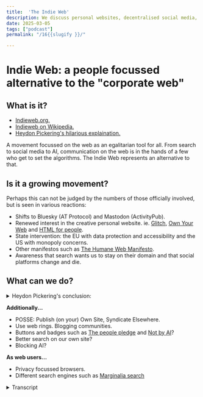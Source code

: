 ```yaml
---
title:  'The Indie Web'
description: We discuss personal websites, decentralised social media, Web mentions and things we think make up the Indie Web.
date: 2025-03-05
tags: ["podcast"]
permalink: "/16{{slugify }}/"

---
```


 # Indie Web: a people focussed alternative to the "corporate web"

## What is it?

 - [Indieweb.org.](https://indieweb.org/)
 - [Indieweb on Wikipedia.](https://en.wikipedia.org/wiki/IndieWeb)
 - [Heydon Pickering's hilarious explaination.](https://briefs.video/videos/why-the-indieweb/)

 A movement focussed on the web as an egalitarian tool for all. From search to social media to AI, communication on the web is in the hands of a few who get to set the algorithms. The Indie Web represents an alternative to that.

 ## Is it a growing movement?

Perhaps this can not be judged by the numbers of those officially involved, but is seen in various reactions:

- Shifts to Bluesky (AT Protocol) and Mastodon (ActivityPub).
- Renewed interest in the creative personal website. ie. [Glitch](https://glitch.com/), [Own Your Web](https://newsletter.ownyourweb.site/) and [HTML for people](https://www.htmlforpeople.com/).
- State intervention: the EU with data protection and accessibility and the US with monopoly concerns.
- Other manifestos such as [The Humane Web Manifesto](https://humanewebmanifesto.com/).
- Awareness that search wants us to stay on their domain and that social platforms change and die.

## What can we do?

<details> 
<summary> Heydon Pickering's conclusion:</summary>


1. As a content creator, you can reclaim your content from big corporate silos and self-host it. This way your content is your content and you don’t lose anything when Mega Surveillance Media Co decides to kick you off their platform or goes bust. You get to do simple things like edit your content after it’s published and you won’t inadvertently lure people into the clutches of nazi propagandists sharing the same contaminated space.
2. Just because you publish independently, doesn't mean you have to be isolated. You can syndicate your content with technologies like RSS, and invite engagement by implementing a backfeed using standards like [Webmentions](https://indieweb.org/Webmention).
3. As a consumer of content, do not engage with awful people saying awful things. Engaging with them, even to condemn them, only legitimates them and normalizes their bullshit.
4. And finally: the man who entered the Capitol building and had a fatal heart attack did not do so by accidentally electrocuting his own dick with a taser. He just got himself overexcited from all the anger he was being told he should be feeling. Don’t believe everything you read.

 From [Why The Indieweb](https://briefs.video/videos/why-the-indieweb/)
</details> 


**Additionally...**

- POSSE: Publish (on your) Own Site, Syndicate Elsewhere.
- Use web rings. Blogging communities.
- Buttons and badges such as [The people pledge](https://people.pledge.party/) and [Not by AI](https://notbyai.fyi/)?
- Better search on our own site?
- Blocking AI?

**As web users...**

- Privacy focussed browsers.
- Different search engines such as [Marginalia search](https://marginalia-search.com/)


<details> 
<summary> Transcript</summary>




[00:00:05] **Nathan Wrigley:** Hello there and welcome. Today we're talking about Indie Web, a people-focused alternative to the corporate web. We're asking ourselves what is it, and assuming it's a good thing, how can we get involved? We'd appreciate any input by those who know more than we do, either as a future guest on this show or with comments on our YouTube post.

Speaking of which. Apologies to anybody who is audio only listening. They might be expecting something more on building 11 static sites. But yeah, we did two episodes on that, but they were only suitable for the YouTube channel. So we're gonna be talking about the indie web today, and as always. David Waumsley.

How are you doing, David? 

[00:00:46] **David Waumsley:** Yeah, I'm really good. I'm pleased to be doing this one because, for the last couple, it's been on me to try and bluff my way through how to use this kind of new platform. And now this is something where, you introduced me to most things with the D web, but I'm still trying to.

Grapple with what that is and how I can employ that in my work, particularly with client work. But yeah. Yeah, so it's nice. I can just hand much of this over to you, but we have got some show notes, which I've prepared. 

[00:01:17] **Nathan Wrigley:** Yeah. I'll show the show notes in a minute, but I want to be very careful to caveat mTOR, make the case that I don't really.

Practice what I preach here. I follow the indie web stuff from a distance. and where I can, I, I participate not in terms of, time, but in terms of the, things that are out there. I try to use some of those things, but I am no means an expert in this. But it's a fascinating thing and it'd be interesting to see how it, grows or otherwise in the future and what the incentives are and how it might be more aligned with, I don't know, a people first approach to the, internet, that kind of thing.

Shall I share our show notes? 

[00:01:55] **David Waumsley:** Yeah, absolutely. For me it's just that most of the things that come up here are things that you've been onto ahead of me or pointed me to, so it's quite interesting this, yeah. So 

[00:02:05] **Nathan Wrigley:** yeah, and, I get my information from a really broad range of sources. So some of them, really not very well aligned to the indie web, so proprietary social media platforms where these kind of bits of information commonly, but also from listening to.

An eclectic range of podcasts around the, internet space. So obviously I primarily do WordPress based content, but listening to podcasts, more about the internet as a whole and what's going on out there. There's loads of information, and I think this is a really interesting topic, a topic of our time really, if you're involved in the internet, but you have a slight suspicion that.

The corporations have taken over and made it into a place which isn't incentivized for humans, but for algorithms and profit. 

[00:02:53] **David Waumsley:** Yeah, exactly. So I guess discovering what it is, we'd have to go first to indie web.org. And for those who are viewing, I'm just gonna go over to their site over here, and that's a title really of our show, is that it's a people focused alternative to the corporate web.

There's a lot more here. it is. Still a very active thing. As we can see down here, there are still meetups and camps that go on with that. I can see this one here. I can see Jen Simmons here. Yeah. attending one of these, to me it feels like when I. I really haven't gone through this site, but when I was looking through, how to get started with it, a lot of the resources to get you going were ironically, I guess in the same way we're doing this on YouTube, but there were YouTube videos, from sort of 10 years ago.

But I guess the, point behind this hasn't changed. It's just hard to judge how active this kind of thing is. 

[00:03:53] **Nathan Wrigley:** Yeah. And also geographically, it's interesting as well. 'cause I, I dunno if you can just scroll down once more, and just pause there. If you just hover there for a minute, you'll see that quite a lot of it is based in, seems to be based at the minute, at least anyway in, in Europe.

And, but I don't know if that's the case. It may be that this is more broadly spread out, but also it does seem to be underpinned by some kind of principle. Again, if you scroll to the top of the page, there's a link out right to the very, very top. There's a link to, where it says we are, a community of independent and personal websites, based on principles.

And that obviously is a link. and the principles are owning your domain and using it as your primary online identity. Something I think most people in the WordPress space would align with publishing on your own site first, optionally elsewhere, and owning your own content. So it's this idea of, just you are the, gatekeeper of it all.

And you don't first lean into some third party service like Facebook or Twitter. You do all of the publishing on your own content, which then you have control over. And if you choose to do anything, you would then cross post or what have you. from there, and obviously platforms like Mastodon and Activity Pub, the protocol behind it are enabling it so that your website can become a first ci, first citizen on the internet as well.

So yeah, there we go. That's roughly it. And also 

[00:05:24] **David Waumsley:** something I didn't pick up on before until I went to Wikipedia. It actually lists out their 10 core principles, which I don't think we'll go through them all 'cause I don't know if I understand them all. But, It was interesting. Just before we press record, you were saying, oh, one of the guys who lives quite locally to you?

[00:05:41] **Nathan Wrigley:** yeah, not, really know so much, but I've had a few interactions with him on social media. So a guy called Kevin Marks and he appeared. The, only reason I know Kevin is I don't know him, I've never met him. I've only had literally two or three exchanges on Twitter, but he, he used to appear regularly on a, podcast.

It's a video podcast that I watch and listen to called, it used to be called this Week in Google, and now it's changed to intelligent machines. But the, point is, it's the same thing. And so I heard of him and he, regularly came on that show and outlined a lot of the different bits and pieces that were going on in the indie website.

I think that was my first point of contact. but there's Tanex, Selleck, Amber Case, Aaron I dunno how you pronounce that. KY or something like that. Yeah. crystal Beasley and, Kevin there, they seems to be the main proponents, but it seems to be a very human centered, approach, which aligns with what I think.

So it's nice. I. 

[00:06:40] **David Waumsley:** I think my, apart from some of the things that you mentioned, which really didn't click in as being part of the indie web, my first real introduction was, and I really didn't know about Hayden Pickering, but he did this video once, going back to 2021 called Why The Indie Web?

Yeah. And it is, his videos are all hilarious and he gets, he makes so many points in a very short video. They're usually only about seven, nearly eight minutes long on this one. And there's a transcript definitely worth watching. It's hilarious. It really goes through the whole history of the web and how we are where we are now.

and highlights this with, the need to. Take the web, which was something free that we all became accustomed to, to make this into something profitable. So you can sell barbecue sets in his case video. But yeah, and he also has some main points about the indie web, about taking control of that.

But 

[00:07:37] **Nathan Wrigley:** it's I think we need to be forgiving of ourselves. Like that video is really well done, by the way. It's a perfect encapsulation of the whole thing, but, it's. I don't think anybody knew what was gonna happen on the internet. I, don't think there was like this cabal of people robbing their hands together, aha, it's gonna go perfectly in this direction.

It just ended up the way it ended up, because it just did platforms like. Facebook and what have you. Came along and offered us something, which apparently we wanted, and then once it was established that we wanted it, the profit margin and, the incalculable easy for me to say, incalculable wealth that could be made from a platform which had no boundaries of geography, seemingly no ceiling on the number of users that were prepared to spend hours of their day involved in that platform.

And is it any wonder that. It became a corporate thing and billions of dollars were generated and that whole profit motive then seems to have a life of its own. And it gets worse. And it gets worse. And we are where we are. 

[00:08:47] **David Waumsley:** Yeah, exactly. I think a lot of talks on it, and I think possibly in that video of Hayden, he says, and now to introduce the villain capitalism.

in some ways we didn't really see it. We, see it now retrospectively as that because we realize that when you put something like the internet and what it's become over time, that obviously it's gonna get distorted by the, current mode of capitalism. people need to earn money from it.

So it's distorted this kind of essentially free web that we were given, to use for our own communication. It's got lost, In these big Yeah. Big giants who own the algorithms and obviously, change the way that all of us behave and the types of communication we have each other with each other.

Yeah. And 

[00:09:38] **Nathan Wrigley:** I 

think, we've slowly but surely given over our perception of what's normal on the internet. if you rewind right to the beginning when it was CERN and The, really going right back up on it and things like that where people were just academically.

Curiously. Oh hyperlinks. Tim Burners Lee. Oh, look at that. I can put a link behind this word and that will open up a page somewhere else on this diaspora of servers. And it, that was just faab fabulously philanthropic. It felt like, there's, there was no profit motive. And then. People discovered, oh, you can set cookies.

Oh, that's interesting. cookies I think probably were in initially just for state maintaining are you logged in? Are you not logged in? And then clever people thought, oh, we can do a little bit more with that. We can, we can track you across things and suddenly there's a profit motive for capturing your attention and keeping you on there longer.

And, we are where we are, but luckily. The underpinnings haven't changed. The tech, the technologies, the stack behind the internet may is the same. Yes. So we don't have to keep going in the direction that the corporations are pulling us. We can just reign it back and go back to it just being a bunch of links without cookies and without tracking and without, the millions of dollars generated.

Yeah, 

[00:11:02] **David Waumsley:** we 

[00:11:03] **Nathan Wrigley:** found 

[00:11:03] **David Waumsley:** the need to do that. And big corporations like Google, Microsoft, Adobe, all of them are involved in. The building and, and working together on browsers, the building of CSS. And, in some ways, the, web is stronger than it's ever been because we all realize that it is what it was intended to be.

Something for everybody on everything, this one, standard that we all use. So I think in some ways that's backing forth. So I think, it. In some ways the next question I put on the notes here, which we might as well move into, is this was my sense of it when going to the indie web.

So I hear about it. I, for me, it was Hayden's video. I go and look up the site of what's this indie web people are talking of, and then I don't really get a sense of whether it's growing and it's still very difficult to know that as a sort of movement, but. You said this, and I wrote it as exactly the same notes when we were talking earlier, that I don't think it can be measured as a sort of movement of the numbers of people or the meetings that they have there.

It shows itself through different reactions. 

[00:12:09] **Nathan Wrigley:** Yeah, and I, my, my end. Expectation is that it, might be growing, but I, would imagine it's growing at a fairly slow rate. And what I mean by that is you don't really hear the mainstream talking about any of this stuff. It does seem to be, a collection, a small collection of people who are interested in this.

And honestly, if you ask me to give you any commentary about. Almost any subject that humans talk about. I've got no interest in 99.9% of those subjects. There's a handful of things that I'm interested in, and I love those and I talk about 'em. the same's true about this, isn't it? Most people, you switch on your phone or you switch on the computer.

The only thing they care about is does it work and not, what's the moral basis for it or what is the, underlying protocol and where's the data going? It's if I click this, can I buy it? Okay, that works. Who cares? I don't because it, there's no, there's no violence associated with this.

There's no impediment to it working the fact that your data's being consumed here, there, and everywhere. I honestly think most people do not care so long as it works, and they're very happy with the trade off of you. Show me a ton of ads and I'll try to be inoculated against them. I'll try to ignore them, but if it's free, you show me ads.

That's fine. I think most people have that impression. But you and I are slightly different, I think. 

[00:13:34] **David Waumsley:** Yeah, I think you are ahead of me on that one because I didn't care too much about that kind of stuff. And there is a kind of irony. I mean it's slightly off the point here, we don't have the same kind of high streets that you would have certainly in the uk, that there was in the old days.

And you think. You don't know at the time, do you? You, work at a shop, you're busy, you want to buy other stuff from other shops, but you are busy working and stuff, so you buy from Amazon. Amazon then slowly starts to put. That shop outta business eventually. You are all outta business and you are only all buying from Amazon, But it's also, it's, you don't know you're destroying your own 

[00:14:10] **Nathan Wrigley:** industry yourself if you, yeah, but we're also in a curious time, like if you think about it, mass communication, I guess really you could begin that with something like the telephone, but the telephone was very much a one-to-one and it didn't have a, like a, it wasn't recording anything.

It really is only in the last 15 or so years. That, yes, people have been able to s have some sort of global conversation, like normal people. Obviously if you're the prime minister of the UK or the president of the us you've been able to have those conversations, but most of us don't. And now we're thrust into this scenario where you can, message people.

Anywhere in the world. And, I'm not sure as a species, we're quite ready for it, frankly, in rewind the clock, I don't know, a hundred years, 200 years, something like that, which in the, in, in the history of. Our species is not that long. You probably didn't really get much further than your front door.

On a typical year, you might wander a few hundred yards here, there and everywhere. There's no trains, there's no cars. Would've been an effort to own a horse and get anywhere on that would, it's still taken days, but the point is your world was. Much smaller. Yes. And we, have this impression that because it's now bigger and we're involved in global things, and I can, you are in Goa, I'm in Yorkshire, north Yorkshire, and yet here we are talking as if we're next door to, literally you could be sat next to me.

I can hear every word you're saying and every breath and everything. It's, yeah. Is that normal? I, don't know if that's. I don't know if that's a good idea in the end, 

[00:15:49] **David Waumsley:** but for us it feels like, I feel like I'm in the UK anyway when I'm talking to you because culturally I'm still Yeah, very much in the UK and that so full of that kind of news.

But anyways, yeah, so what's a couple? I was trying to get a few of the things where I think maybe the movement is shifting and I put some things down here. Which I think is quite interesting is, these kinda shifts that we've seen to say Blue Sky using the AT Protocol and Mastodon, which again, you were really early on in using Mastodon, where I thought, what is this?

Which is using Activity Pope, which is a standard, isn't it? It's a W three C standard. 

[00:16:29] **Nathan Wrigley:** Yeah. So this is the idea of replacing platforms with protocols. So instead of using Twitter or X, you use. Activity pub. so you know, anybody can use the activity pub protocol and build their own thing on top of it.

So Mastodon isn't what's powering the technology, it's the activity pub protocol. And you've seen moves in the WordPress space. We have the activity pub protocol, sorry, plugin. You have things like pixel fed and various things built on top. And so the idea is there's this interoperable layer.

and it's standards based. Anybody can, work with it. you can own your own instance of Mastodon, but the protocol is the thing that you're interested in, not the platform. And at the at, or I think it's at Protocol, which is the one that Blue Sky's using is, is similar but different.

the, one of the things that it hasn't yet done as of recording this, it hasn't, it hasn't gone. All in, in the same way that Activity Pub has, for example, I don't think you can move your account yet from one platform to another. so you don't own your data in that way. But the intention is that it will happen, but it hasn't happened yet.

I think they're trying to get their docs in a row, but this is, these two are moves to open up social, interactions. and any interaction, really any kind of activity on the internet and it to be built upon an open platform, which anybody can use. And so you can go to Mastodon and you won't be bombarded with ads.

There's no algorithm there trying to game your feed. You basically get a chronological feed of content produced by people in the order in which they produced it. So if you follow no people, your timeline is empty. If you follow 12 people, it will be fairly quiet. If you follow a thousand people, it'll be noisy.

but there won't be an algorithm trying to insert an ad or trying to say, this post will capture your attention. Let's put that in front of you 'cause you'll stay on for a bit longer. None of that. The thing is you could build that on top of activity pop, you could build that platform, but I expect not too many people would want to use it.

But anyway, 

[00:18:47] **David Waumsley:** yeah. And I suspect all the big moves to Masteron and Blue Sky. Blue sky particularly, I think coming so quickly is, due to the way that Twitter had gone, and the direction with that. And I think, it's. Perhaps the same. we'll look to those big players, but rather than being something that the indie web people think, no, I shouldn't have these algorithms affected me.

It really comes down to a sort of breaking point. The politics or really, or the disagree. for, me, 

[00:19:16] **Nathan Wrigley:** the break, that I needed was just realizing that my attention, I was not able to compete against the algorithm. I literally was unable to stop. Using the phone. I've, decided to call the phone from now on the rectangle.

That's what I'm gonna refer to it as. So I, refer to people staring at the rectangle. 'cause it gives it that 

[00:19:43] **David Waumsley:** what the heck 

[00:19:44] **Nathan Wrigley:** I don't know, like very third party It's bleak and it's a bit like something at the obelisk of 2001, a Space Odyssey or something like that. But, I was unable to stop doing it and I would be doing it at all times of the day, which I knew four in the morning.

Why the heck am I doing this? And I realized that it was because these algorithms had completely captured me and it was not in my interest to be staring at the, rectangle at four in the morning. 

[00:20:11] **David Waumsley:** And I think something which I certainly became aware of, I lost my Facebook. Access. so it was hacked in some way.

Somebody managed to do something, there was a security issue there, and, there was no way I could really convince them to put me back. And I had, a group which was growing there, so they, suddenly I couldn't communicate to this group that. I've gone, the person running this group and that, that was the thing that really attracted me to things like Facebook was only the groups and a special collection of people.

But I realized as I think more people do, as we see them come and go, that we know these platforms will eventually die. I. and others will take over. and if it's important for you to own your content, then you probably need to be looking. If it's disposable, then that's fine, isn't it? But if you, feel there's some value in keeping it and having an ownership over it, you do need to.

Find alternatives. 

[00:21:11] **Nathan Wrigley:** That's right. It's a really, peculiar trade off though, isn't it? because the platforms like Facebook, for example, have captured all the audience. I, my intuition is that Facebook might be in decline, but that is purely intuition. It's not based upon any data. but if you have your congregation for want of a better word, over on Facebook and like you, something happens and you lose access, that's gone.

it's completely gone. Growing an audience outside of Facebook, I think is really hard because Yeah. Or or YouTube or TikTok or whatever it may be. Because they do such a great job of if you are producing content, which their algorithm says, look, this is making, waves, therefore it's making our platform money.

They will then push the audience for you. They will make the audience for you. Yes. And so it's a real trade off. Trying to do it yourself is much harder. But obviously you own it, and if TikTok decides to shut you down, it doesn't matter. 

[00:22:12] **David Waumsley:** Yeah, there's a point actually later on that we'll get to that.

If there's any other points that we put on, whether it's growing or that, I put in maybe, state, sorry. the state interventions, the things that we're seeing with the eu with data protection, accessibility, and certainly with the US getting, having monopoly concerns over the likes of what Apple and Google do as well.

is that part of the, in some ways it's legislating against monopolies, which is what we're. I, guess everybody's worried about, 

[00:22:43] **Nathan Wrigley:** yeah, I don't really know, actually. obviously the things like the GDPR and the concern about where your data is held, if you are, typing on a keyboard in Germany, but the, result of that typing in gets saved to some server in the us.

I, think, that seems to be a topic of growing concern. It's so ephemeral though for most people to like, how do you capture that in the minds of most people? How do you get people to care about that? Because all that you care about is that the next time you go in, the pixels come back. I. Onto your screen and so okay, who did what When I wrote to John six months ago, let me just go back to that conversation with Jeff.

There it is. There's the conversation I had with John. I remember what we said. Now it's like, where was that data? I don't care. I care, but I don't think most people care. but that does seem to be a part. And, we're in a fairly fractured time in terms of inter international diplomacy and politics and things.

So it'd be interesting to see how these lines get drawn and whether. Whether we will be siloing our data inside of our own national boundaries more and more. But I don't know if it's a part of it. It feels like it is a part of it. Anybody that's watching this can tell us. 

[00:24:00] **David Waumsley:** And I think definitely what seems a part of it to me was, at the same time there was a lot of, confidence chats that I saw with a, a renewed interest and an encouragement by many to get creative again, as we did in the early web with HTML and CSS, and make your own personal sites, have your own ownership there. And, again, I something that you put me on to first. there was a newsletter Own your web. I'm just gonna Oh yeah, that's right on the screen.

Yeah. By met, Matt Ott there and yeah, I like this. That's, yeah, it's great. it just. It just encourages people that they can just build these websites together, as we did in the early days. And people have forgotten about it now. It's been taken over by everybody feels the easiest way is a, web builder or something.

So yeah, it's a really good series. and that led me on to realizing there were other services I wasn't aware of. Things like, glitch here, which is a little bit like, GitHub pages or, Netlify, which we use, but it's really a bit more aimed at free hosting for people who want to do their own basic sites.

Get started with HDML, maybe start with some templates, levity, which we've been talking around is, on the remix here for easy blogging with Eleventy is in here. So again, it's something that's been around for a while, but. Not hugely taken off though. 

[00:25:28] **Nathan Wrigley:** It's interesting how, like how we've entered this era I, and you keep calling it the subscription economy where you just pay a little bit and you have access to all this stuff, but you don't own any of it.

So in the case of music, you might pay Spotify $10 a month or something and once that elapses, the music's all gone. Whereas when you were a child and I, was a child, you, purchased the music and it was yours forever. And sure enough, you didn't have access to all the music and you thought long and hard about which CDs you were going to buy.

But thinking about it, in my childhood growing up, we, rented nothing. We had a mortgage on the house that we lived in, but everything, all transactions were a case of you pay for the thing and you get the thing and it's now yours to own. Whereas now we've definitely, there's a shift to, okay, I'll pay you a small amount on a monthly basis or an annual basis, or what have you.

And the trade off is that you won't ever own it, but it'll be yours during the period in which you are paying me. Of course the problem is when that, when you no longer can pay it, like you either choose not to pay it or you run outta money or you retire and suddenly realize that all these bills that you've been able to service for all this time are no longer possible, and suddenly all your access to the music is gone and you probably would've been better off building up a record collection all those years.

it's interesting. 

[00:26:56] **David Waumsley:** Yeah, absolutely. I, must, the other thing that I linked to on there, which I think is great 'cause it won't come up in search very Oh yeah. For people, which again, is fairly new and it's somebody just putting a starter for people who just wanna get back to those early days when you just wanna build something that you own yourself.

So I feel there is a big. Encouragement if you like. It's almost, it almost feels a little bit like the seventies just when punk came in. This idea that people could just get back and make music with three chords themselves with a bit of attitude rather than having to know all the sophisticated stuff.

And it feels a little bit like it's encouraging that, and for people to be a little bit more, as they were the websites. Most of the designs we do them to a formula. We've read something like StoryBrand and we know we need to write a certain type of headline and have this in a certain order.

our three benefits need to be listed after our value proposition. And in the early days when people had, geo cities and even MySpace to a certain degree, they were a bit wacky with their designs. so there's that going on. The idea of, showing your creativity through your own personal site and owning the data and sharing with the world, just any.

Interests and thoughts that you have. Yeah, and I think that's a loss, the idea that people, will go and set up Facebook 'cause it's easier to communicate with their friends. But there are less people now who, without any commercial reason, will set it up just as a way of self-expression. 

[00:28:25] **Nathan Wrigley:** Yeah. It really is.

Honestly, the internet is such a power for good, isn't it? It's such a, yeah. It's an amazing resource that humanity has. And it does seem a, shame, honestly. Looking back, I suppose to some extent it was inevitable that money was gonna get involved and take over the whole thing.

But it will be interesting to see if a proportion of the people can, can wrestle that maybe this isn't a situation where we're trying to, we're trying to make it either or. Yeah, it's more a situation of, okay, those that wanna roll their own and do the indie web thing, they, yes, they can do that. And the corporate stuff that can carry on as well.

And we can have a bit of both. Maybe that's the, sort of ideal, yeah. Seesaw of it all. 

[00:29:10] **David Waumsley:** And I think it's, it is in there. I think it's with the indie web, an alternative. And I think everybody needs an alternative. We, and that's it, isn't there? I think, we always need, I think commercialism has pushed forward the web to being what?

We couldn't imagine it being initially to what it is now, so it's needed there. But there is this point where it feels like if you're only on the web to server, a corporate, it's lost a lot. yeah. So what can we do? Let's have a, have I covered the points there? Oh, I did want to mention here, I'll bring it up here to the.

Humane Human Web. Hu 

[00:29:48] **Nathan Wrigley:** Humane. Sorry. Yeah, 

[00:29:49] **David Waumsley:** apologies. Humane Web 

[00:29:50] **Nathan Wrigley:** yesterday. There you go. 

[00:29:51] **David Waumsley:** Yeah, there's a lot of things like this. So this comes from Michelle Barker Set this up. she writes a lot on CSS and does some talks and that she's, I love that website by the way. You did. It's funny, you really like some bold stuff.

You see your, you, I laugh that. Yeah. Funny enough, I think you've a heart, you this personal expression stuff that you see with the insight. So you, always react to those. yeah. Yeah. yeah, so I, I think there's an overlap with lots of people doing these kind of various different things.

So her point is her point on the top there, what it's becoming, that the web is becoming hostile to humans, that people have been tracked and that their privacy is routinely violated. that search is just gonna giving you ads and everything. So her kind of take on it, is also from. Not just where the data goes, but also the eco-friendliness of stuff, and I think.

That's one of her big things. To make lighter websites that don't burn the planet is one of her big things on that, but made for humans again. And similarly, there are other things, let me just bring these up. People are wearing, taking badges and things like the people pledge. I, dunno if this is a good thing or not, whether it's just helping this particular domain to get a lot of attention or whether it's this kind of nice idea that you put a badge on your site, which is saying that.

You stand for these things, you're not gonna discriminate it or devalue anyone on the basis of their age, gender, identity, and other things. Like one, which I'm tempted to put on any site that I do, which is not by ai. yeah, exactly. Yeah. So you can have little badges like that. I don't know if that's connected with the, in a way it seems the same sort of move.

It's like positioning against a corporate direction, if you like. 

[00:31:44] **Nathan Wrigley:** Yeah. It's hard to encapsulate, isn't it? Because this whole movement isn't summed up in one trite little sentence. there's just some feeling in the back of my head about what it is, and. I can't encapsulate it perfectly.

if you, showed me a website and, and you asked me, does this align, I'm not sure does it, I'm not entirely sure, but there's a feeling and it, feels a little bit. philanthropic. It feels a little bit, I don't know, left-leaning for want of a better word. It seems to be more all embracing.

It's definitely not about making loads of money. I'm wondering secretly if we got all of the people involved in the indie web on a deep and profound level and, ask them, would you like to live in a commune? I wa I wonder what the answer would be. 

[00:32:34] **David Waumsley:** so yeah, so we've got, we're back to some Hi hippie 60 times up.

Yeah, that's right. Hugging trees. Yeah. It is a 

[00:32:41] **Nathan Wrigley:** bit, don't, it is a bit of that though. There is some of that sprinkled over the top of this without a doubt. Yeah. Okay. what can we do? Oh, sorry. Carry on. 

[00:32:50] **David Waumsley:** Yeah, no, it's the same thing. I, won't read out. it is. Fascinating Hayden Picker In's conclusion, but it's a lot to read out there what he says we should do.

But, I'll leave that on the site there. there was something which I was introduced to, actually it was by LA Zach Leatherman, the author of 11 two. We've been talking about. He did a talk, I think about five years ago or something on this, and he introduced me to this concept of Posse, which stands for Publish on your own site, syndicate elsewhere.

I love that. Which. Yeah, and I think that's something that you can start to do, can't you? With these protocols where you can start to say, okay, the, canonical. Link, the URL is yours and then your content goes out to all these other services to attract things. And yeah, he cites an example actually, Jeremy, Keith and his site, he's very good at being able to set these things up.

So almost he talks about it as well a lot. He's a big, Defender of the indie web. Of course, as you might expect with him, I can't really show you any examples of it, but basically, no, it's very much tied up with a band in a pub at the moment, isn't it? Yeah. Yes. But that's really how he's running his site.

He, he, it, always stays with him on his domain and it gets sent everywhere else. 

[00:34:13] **Nathan Wrigley:** there is a. I was just gonna say there's a lot of moves in WordPress at the moment to make this possible. So the PO protocol, which is built by a chap called Mattias Fle, he, he's building it. He's been, he now works for Automatic, but the idea is very much of that, it's that you publish on your own website and then.

It. Your website is the account on an activity pub related platform like Mastodon or Pixel Fed. So you publish it there and it's not cross posting, so it's not when you hit publish, it's not then pushing it out to Mastodon. It is. The Mastodon account. The website? Yes. The account. And that's hard to get your head around 'cause we're not used to that.

And then in the future, the, it's, built or being built. The idea is that if somebody comments on Mastodon or pixeled from that or any other platform on the, activity pod protocol, those comments come back into your WordPress post or page. And then if you reply that all gets sent out and it's all happening.

You, you've got that conversation on your own. Yes, your own website. It's fascinating. 

[00:35:26] **David Waumsley:** Yeah, I had a little look at that I was interested in. 'cause it wasn't high numbers for the plugin that goes that No, That allows you to do that easy. And I'm also looking at it because we've decided to not go the WordPress route and do it with 11 for us.

Yeah. I want to see if we can do this very same thing as well with us to have it. As a kind of comedy system to make sure that, there's this whole 

[00:35:45] **Nathan Wrigley:** thing called web mentions, but Exactly, that's as far as I can take you with that. I don't really know how that would be implemented or what that really encapsulates, but I know that in this community, in the sort of indie web, community web mentions is, that.

Yes. Yep. 

[00:36:00] **David Waumsley:** And then there are methods as well. I saw one for being able to, it doesn't matter what platform you're using, as long as you've got the control where you can use the at protocol from Blue Sky to use Blue Sky as your kind of commenting system, 

[00:36:14] **Nathan Wrigley:** I guess that would have a very similar endeavor and that's.

Some, and I know now there's a ton of, work being done for people bridging those two protocols, so literal bridges, so that one connects perfectly with the other so that the two. Protocols bind together so that you could, I don't know, have something that links over to Mastodon and Blue Sky and can publish onto them both at the same time.

That kind of thing. 

[00:36:40] **David Waumsley:** just news here, I, it's very hard when we talk about a lot of these things, so there's usually a question. It's a bit like SEO where there'll be articles saying it's dead, and no it isn't. It's very much alive and stuff, and it's things like, web rings. We, they were there in the early days of the war.

The web before we had Google and the, we would find those connections. I think some of the bigger corporations run some of these, web rings, but that's something we can do in blogging communities. They still exist out there and I started to find a bit of a few of those, but. To be honest, I was so used to just going to search to find all my information from the web that 

[00:37:22] **Nathan Wrigley:** yeah, 

[00:37:22] **David Waumsley:** unless I knew about this, it's unlikely I'd find it.

And I think it has been. And something I'm quite keen, I think, to do myself a little bit more with this is to make sure you create genuine links with people so you can use things like web mentions and stuff by. just naturally mentioning, why you are writing about something comes from somebody else's work.

So you mentioned them. yep. They become aware of it. You promote them and somebody takes from yours and it's this nice circle. Of self-promotion, if you like, that doesn't rely on gaming, 

[00:37:58] **Nathan Wrigley:** Yeah. It's like robbing one another's backs in a way, isn't it? Yes. It feels a little bit more like that.

Yeah. Yeah. And you're not doing it because of, because you'll get a search result boost out of it. You're doing it 'cause it's the right thing to do. 

[00:38:11] **David Waumsley:** Yes, exactly. And it, also helped, you, you don't have to explain from the start again. if you're working on somebody else's work, you want to lead them to that so they can see where you started from.

And I think it just seems a much more. Sensible way to communicate with each other. So anyway, we've been going off for some time, so I'll probably speed up, 

[00:38:30] **Nathan Wrigley:** aren't I? Okay. Yeah. I mean we, yeah, probably we should wrap it up fairly soon, but, just, one quick thing. Apropos of nothing.

Yeah. And that is to say that you were talking about search engines just now I have, I've I. Ditched Google, as my search engine of choice and I've gone over to using, oh, you've got it there. yeah, cgi, I dunno if that's how you pronounce it. I believe that this was started by somebody who used to create a WordPress plugin, and I've forgotten which one it was, but it's probably one that you and I have both heard of and they moved out the WordPress space and, and.

So the, trade off here is that I have to pay for it, but the good thing about it is that I'm, not hoping to keep my search engine results for any length of time. So I don't feel like I want to own, any of the data that I put into this. But the, benefit is that you get a, an unsponsored set of search results.

They don't keep track on what you do, and you can prioritize certain domains. So say for example, I was searching for, oh, I don't know, like socks or something, I might be able to put in a bunch of local websites to me and say, actually, when you're giving the search resource, only select those websites to, to search through so you can curate the search.

And, in that way it inoculates CGI. From, from that bias, which we have no doubt is in the Google search results. you can, definitely get a sense that promoted content, sponsored content comes out at the top, which it always does. You can see that right at the beginning.

And so I'm gonna try this out for a little bit and we'll see how we go. I can't say I can't endorse it 'cause I've not used it for long enough. I only been using it for two or three weeks, but I'm gonna give it a go. Yeah, and I think it's $120 a year. I think they've got a 30 day trial or something if you wanna give it a go.

But I, I think it's a good thing for me to be doing. 

[00:40:28] **David Waumsley:** Yeah, no, I think it's fascinating. I think with Google, as we, realized, obviously they did it with things like encouraging us to use schema and rich snippets, which they don't need so much now with ai, but in some ways we realize now it's to keep them.

To keep us all on their domain rather than the original deal, which is, we'll do what you want Google, to make our sites, search friendly. Absolutely. And you send us the traffic, Yeah. Let's go in. 

[00:40:54] **Nathan Wrigley:** Yeah. Yeah. give it a go. cgi.com. See what you think. Yeah, 

[00:40:58] **David Waumsley:** I'll mention another one, which I put down here.

'cause I, in fact, I put it down as a note there, as web users, we can try different search engines. You were already ahead of me, but I saw somebody else mention talking about new web. Marginalia Now, it's probably not that useful, but it's, you can search and I can't because honestly I've, I don't know it very well to be able to demonstrate it and plus we're on audio, so I won't, but it basically, it will give you a totally, you can.

You can search, by the sort of topic that you want. And I think I, I'm not quite sure how it works, but it's, the person who was recommending this as an approach said and they really summed up for me, what I feel about Google these days is often the sort of stuff I'm interested in. I have to work through loads and loads of stuff, so I was trying to find that site I was promoting earlier, which is the HTML.

Is for people. Couldn't remember what it was exactly called the domain, tried Google Search, knew it was a fairly recent thing, couldn't find it. And what everything I was listed really was a good SEO article by a, big corporation. So it would be GoDaddies, article on HDML, or something like that.

And pretty much everything was a corporate thing. So I think. Marginality. What was Margin 

[00:42:16] **Nathan Wrigley:** or margin? Margin. Marginal margin. Yeah. 

[00:42:19] **David Waumsley:** Yeah. Marginal. Yeah. Yeah, I've got it. I had it up here, didn't I? A moment ago. There we are. Yeah. It doesn't look particularly friendly, but I think it just allows you to, I.

Search for sites. it's built really for the indie web type thing. It's where 

[00:42:34] **Nathan Wrigley:** Okay. 

[00:42:34] **David Waumsley:** in the same way. So yeah. I didn't know it existed, but I just think that's quite fascinating. yeah, that is. Yeah. Yeah. 

[00:42:40] **Nathan Wrigley:** Yeah. 

[00:42:41] **David Waumsley:** Gosh, the other thing is something I'm. If I'm gonna ask a client, actually I'm gonna speak to a client the day after tomorrow about their new site in there.

I'm gonna ask 'em if they want me to block ai. 

[00:42:53] **Nathan Wrigley:** Oh, interesting. whether or not you'll be successful in that endeavor is, up for question because I dunno how honorable the, the robot stop text, is yes, but certainly it's worth a shot. What's the, what's your intuition there?

Do you get the feeling that most people don't want to contribute their own content into an AI LLM? 

[00:43:15] **David Waumsley:** Yeah, I don't know. I don't, it is the first time I'm gonna ask. It's just crossed my mind. I realize there's a beautiful list that I found of, various ways of blocking somebody from the WordPress 

[00:43:25] **Nathan Wrigley:** community.

I, haven't done anything about that. my content is just out there and presumably it gets scraped. it's not gonna be scraped or have a great authority, but I, haven't really. I've drawn a conclusion about that, but it feels to me that certainly if you are a content creator, the voices are getting louder about that not being, especially if you are a creative, you're a musician or something.

It does seem like a bit of a shame that. As a species, we've decided that, something that you can get, for one us sense, a song created by a website that socked up all the songs that are out there in existence, that doesn't seem, particularly well aligned with humanity. no, I would be very surprised if the indie web movement is particularly well aligned with the AI movement, but I could be wrong about that.

[00:44:18] **David Waumsley:** Yeah. Oh, I think, most will not. Yes. Yes. It will not want a lot of people. I think the people I follow now are not keen. They're very keen to, to say that we haven't used AI with this one. Or they're very keen as well to point out that the cost of an AI search is so much greater than a normal search.

Which led me to the other point that I thought about what we could do. And I think, when it comes to our site, content site, we hadn't even talked about it before. And I was reminded by Bob Monor from the 11 two community that you can, on static sites have a fairly good search these days.

So I think this is a topic for us later to see how we could maybe implement some of these kind of indie web techniques. Things like, oh yeah, I'd 

[00:45:02] **Nathan Wrigley:** that, I, would love to know how to implement those. So if, we can do that would be. Wonderful. Yeah. and you never know, the indie web community might, might be able to get something out of that as well.

Great. Yeah, I think we've come to the end. I think So let me, find my mouse and, put us back on the screen like that. So that's it. this one's going out as an audio as well as we'll stick it on the, is it going on the YouTube as well? Yes it is. Yeah, everything all there isn't that ironic. I know the irony.

We're gonna, we're gonna use YouTube, but we're gonna slight rain on a wedding day. Slack them off at the same time, so there we go. That's it. We'll see you next time. Thanks David. That was really interesting. Yeah, enjoyed that. Bye bye-Bye. 

</details> 